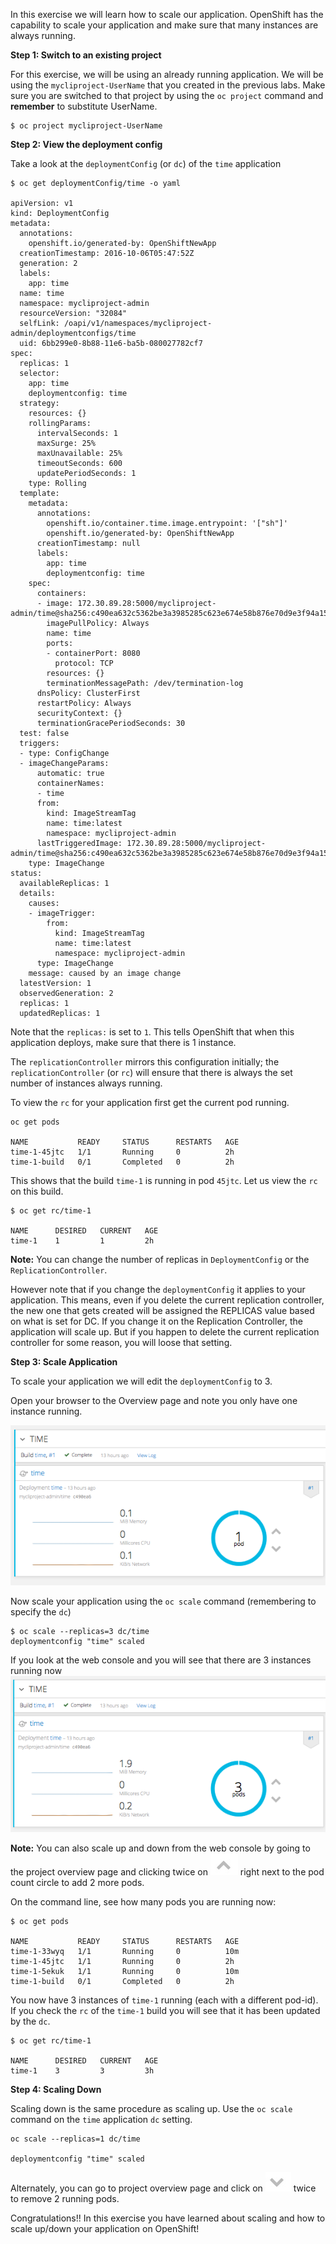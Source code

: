 In this exercise we will learn how to scale our application. OpenShift has the capability to scale your application and make sure that many instances are always running.

**Step 1: Switch to an existing project**

For this exercise, we will be using an already running application. We will be using the `mycliproject-UserName` that you created in the previous labs. Make sure you are switched to that project by using the `oc project` command and **remember** to substitute UserName.

```
$ oc project mycliproject-UserName
```

**Step 2: View the deployment config**

Take a look at the `deploymentConfig` (or `dc`) of the `time` application

```
$ oc get deploymentConfig/time -o yaml

apiVersion: v1
kind: DeploymentConfig
metadata:
  annotations:
    openshift.io/generated-by: OpenShiftNewApp
  creationTimestamp: 2016-10-06T05:47:52Z
  generation: 2
  labels:
    app: time
  name: time
  namespace: mycliproject-admin
  resourceVersion: "32084"
  selfLink: /oapi/v1/namespaces/mycliproject-admin/deploymentconfigs/time
  uid: 6bb299e0-8b88-11e6-ba5b-080027782cf7
spec:
  replicas: 1
  selector:
    app: time
    deploymentconfig: time
  strategy:
    resources: {}
    rollingParams:
      intervalSeconds: 1
      maxSurge: 25%
      maxUnavailable: 25%
      timeoutSeconds: 600
      updatePeriodSeconds: 1
    type: Rolling
  template:
    metadata:
      annotations:
        openshift.io/container.time.image.entrypoint: '["sh"]'
        openshift.io/generated-by: OpenShiftNewApp
      creationTimestamp: null
      labels:
        app: time
        deploymentconfig: time
    spec:
      containers:
      - image: 172.30.89.28:5000/mycliproject-admin/time@sha256:c490ea632c5362be3a3985285c623e674e58b876e70d9e3f94a151785b2ee87c
        imagePullPolicy: Always
        name: time
        ports:
        - containerPort: 8080
          protocol: TCP
        resources: {}
        terminationMessagePath: /dev/termination-log
      dnsPolicy: ClusterFirst
      restartPolicy: Always
      securityContext: {}
      terminationGracePeriodSeconds: 30
  test: false
  triggers:
  - type: ConfigChange
  - imageChangeParams:
      automatic: true
      containerNames:
      - time
      from:
        kind: ImageStreamTag
        name: time:latest
        namespace: mycliproject-admin
      lastTriggeredImage: 172.30.89.28:5000/mycliproject-admin/time@sha256:c490ea632c5362be3a3985285c623e674e58b876e70d9e3f94a151785b2ee87c
    type: ImageChange
status:
  availableReplicas: 1
  details:
    causes:
    - imageTrigger:
        from:
          kind: ImageStreamTag
          name: time:latest
          namespace: mycliproject-admin
      type: ImageChange
    message: caused by an image change
  latestVersion: 1
  observedGeneration: 2
  replicas: 1
  updatedReplicas: 1
```

Note that the `replicas:` is set to `1`. This tells OpenShift that when this application deploys, make sure that there is 1 instance.

The `replicationController` mirrors this configuration initially; the `replicationController` (or `rc`) will ensure that there is always the set number of instances always running.

To view the `rc` for your application first get the current pod running.

```
oc get pods

NAME           READY     STATUS      RESTARTS   AGE
time-1-45jtc   1/1       Running     0          2h
time-1-build   0/1       Completed   0          2h
```

This shows that the build `time-1` is running in pod `45jtc`. Let us view the `rc` on this build.

```
$ oc get rc/time-1

NAME      DESIRED   CURRENT   AGE
time-1    1         1         2h
```
**Note:** You can change the number of replicas in `DeploymentConfig` or the `ReplicationController`.

However note that if you change the `deploymentConfig` it applies to your application. This means, even if you delete the current replication controller, the new one that gets created will be assigned the REPLICAS value based on what is set for DC. If you change it on the Replication Controller, the application will scale up. But if you happen to delete the current replication controller for some reason, you will loose that setting.


**Step 3: Scale Application**

To scale your application we will edit the `deploymentConfig` to 3.

Open your browser to the Overview page and note you only have one instance running.

![image](images/scale_updown_overview.png)

Now scale your application using the `oc scale` command (remembering to specify the `dc`)

```
$ oc scale --replicas=3 dc/time
deploymentconfig "time" scaled
```

If you look at the web console and you will see that there are 3 instances running now
![image](images/scale_updown_overview_scaled.png)

**Note:** You can also scale up and down from the web console by going to the project overview page and clicking twice on ![image](images/scale_up.jpg) right next to the pod count circle to add 2 more pods.

On the command line, see how many pods you are running now:

```
$ oc get pods

NAME           READY     STATUS      RESTARTS   AGE
time-1-33wyq   1/1       Running     0          10m
time-1-45jtc   1/1       Running     0          2h
time-1-5ekuk   1/1       Running     0          10m
time-1-build   0/1       Completed   0          2h
```

You now have 3 instances of `time-1` running (each with a different pod-id). If you check the `rc` of the `time-1` build you will see that it has been updated by the `dc`.

```
$ oc get rc/time-1

NAME      DESIRED   CURRENT   AGE
time-1    3         3         3h
```

**Step 4: Scaling Down**

Scaling down is the same procedure as scaling up. Use the `oc scale` command on the `time` application `dc` setting.

```
oc scale --replicas=1 dc/time

deploymentconfig "time" scaled
```
Alternately, you can go to project overview page and click on ![image](images/scale_down.jpg) twice to remove 2 running pods.

Congratulations!! In this exercise you have learned about scaling and how to scale up/down your application on OpenShift!
